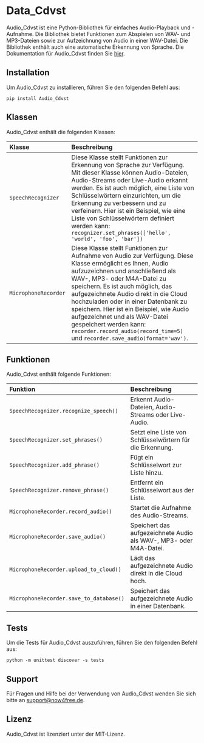 # Data_Cdvst

Audio_Cdvst ist eine Python-Bibliothek für einfaches Audio-Playback und -Aufnahme. Die Bibliothek bietet Funktionen zum Abspielen von WAV- und MP3-Dateien sowie zur Aufzeichnung von Audio in einer WAV-Datei. Die Bibliothek enthält auch eine automatische Erkennung von Sprache. Die Dokumentation für Audio_Cdvst finden Sie [hier](https://now4free.de/python/module/Audio_Cdvst/documentation).

## Installation

Um Audio_Cdvst zu installieren, führen Sie den folgenden Befehl aus:

```
pip install Audio_Cdvst
```

## Klassen

Audio_Cdvst enthält die folgenden Klassen:

| Klasse       | Beschreibung                                                                                                                                                                                                                                                                                                                                                        |
| :----------- | :------------------------------------------------------------------------------------------------------------------------------------------------------------------------------------------------------------------------------------------------------------------------------------------------------------------------------------------------- |
| `SpeechRecognizer` | Diese Klasse stellt Funktionen zur Erkennung von Sprache zur Verfügung. Mit dieser Klasse können Audio-Dateien, Audio-Streams oder Live-Audio erkannt werden. Es ist auch möglich, eine Liste von Schlüsselwörtern einzurichten, um die Erkennung zu verbessern und zu verfeinern. Hier ist ein Beispiel, wie eine Liste von Schlüsselwörtern definiert werden kann: `recognizer.set_phrases(['hello', 'world', 'foo', 'bar'])` |
| `MicrophoneRecorder` | Diese Klasse stellt Funktionen zur Aufnahme von Audio zur Verfügung. Diese Klasse ermöglicht es Ihnen, Audio aufzuzeichnen und anschließend als WAV-, MP3- oder M4A-Datei zu speichern. Es ist auch möglich, das aufgezeichnete Audio direkt in die Cloud hochzuladen oder in einer Datenbank zu speichern. Hier ist ein Beispiel, wie Audio aufgezeichnet und als WAV-Datei gespeichert werden kann: `recorder.record_audio(record_time=5)` und `recorder.save_audio(format='wav')`. |

## Funktionen

Audio_Cdvst enthält folgende Funktionen:

| Funktion                                            | Beschreibung                                                                                                                                |
| :---------------------------------------------------- | :-------------------------------------------------------------------------------------------------------------------------------------- |
| `SpeechRecognizer.recognize_speech()` | Erkennt Audio-Dateien, Audio-Streams oder Live-Audio. |
| `SpeechRecognizer.set_phrases()` | Setzt eine Liste von Schlüsselwörtern für die Erkennung. |
| `SpeechRecognizer.add_phrase()` | Fügt ein Schlüsselwort zur Liste hinzu. |
| `SpeechRecognizer.remove_phrase()` | Entfernt ein Schlüsselwort aus der Liste. |
| `MicrophoneRecorder.record_audio()` | Startet die Aufnahme des Audio-Streams. |
| `MicrophoneRecorder.save_audio()` | Speichert das aufgezeichnete Audio als WAV-, MP3- oder M4A-Datei. |
| `MicrophoneRecorder.upload_to_cloud()` | Lädt das aufgezeichnete Audio direkt in die Cloud hoch. |
| `MicrophoneRecorder.save_to_database()` | Speichert das aufgezeichnete Audio in einer Datenbank. |

## Tests

Um die Tests für Audio_Cdvst auszuführen, führen Sie den folgenden Befehl aus:

```
python -m unittest discover -s tests
```

## Support

Für Fragen und Hilfe bei der Verwendung von Audio_Cdvst wenden Sie sich bitte an support@now4free.de.

## Lizenz

Audio_Cdvst ist lizenziert unter der MIT-Lizenz.

